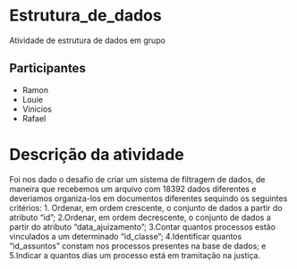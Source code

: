 # Estrutura_de_dados
Atividade de estrutura de dados em grupo

## Participantes
  - Ramon
  - Louie
  - Vinicios
  - Rafael
    
# Descrição da atividade

  Foi nos dado o desafio de criar um sistema de filtragem de dados, de maneira que recebemos um arquivo com 18392 dados diferentes e deveriamos organiza-los em documentos diferentes sequindo os seguintes critérios:
    1. Ordenar, em ordem crescente, o conjunto de dados a partir do atributo “id”;
    2.Ordenar, em ordem decrescente, o conjunto de dados a partir do atributo “data_ajuizamento”;
    3.Contar quantos processos estão vinculados a um determinado “id_classe”;
    4.Identificar quantos “id_assuntos” constam nos processos presentes na base de dados; e
    5.Indicar a quantos dias um processo está em tramitação na justiça.

